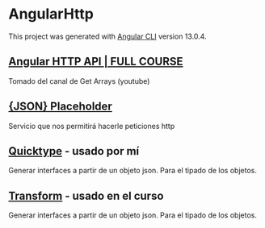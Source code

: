 # AngularHttp

This project was generated with [Angular CLI](https://github.com/angular/angular-cli) version 13.0.4.

## [Angular HTTP API | FULL COURSE](https://www.youtube.com/watch?v=k8qDGBFPfXk)
Tomado del canal de Get Arrays (youtube)

## [{JSON} Placeholder](https://jsonplaceholder.typicode.com/)
Servicio que nos permitirá hacerle peticiones http

## [Quicktype](https://app.quicktype.io/) - usado por mí
Generar interfaces a partir de un objeto json. Para el tipado de los objetos.

## [Transform](https://transform.tools/json-to-typescript) - usado en el curso
Generar interfaces a partir de un objeto json. Para el tipado de los objetos.